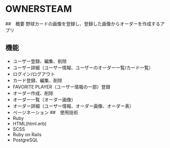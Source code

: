 # OWNERSTEAM
##　概要
野球カードの画像を登録し、登録した画像からオーダーを作成するアプリ
## 機能
* ユーザー登録、編集、削除
* ユーザー詳細（ユーザー情報、ユーザーのオーダー一覧/カード一覧）
* ログイン/ログアウト
* カード登録、編集、削除
* FAVORITE PLAYER（ユーザー情報の一部）登録
* オーダー作成、削除
* オーダー一覧（オーダー画像）
* オーダー詳細（ユーザー情報、オーダー画像、オーダー表）
* ページネーション
##　使用技術
* Ruby
* HTML(html.erb)
* SCSS
* Ruby on Rails
* PostgreSQL
